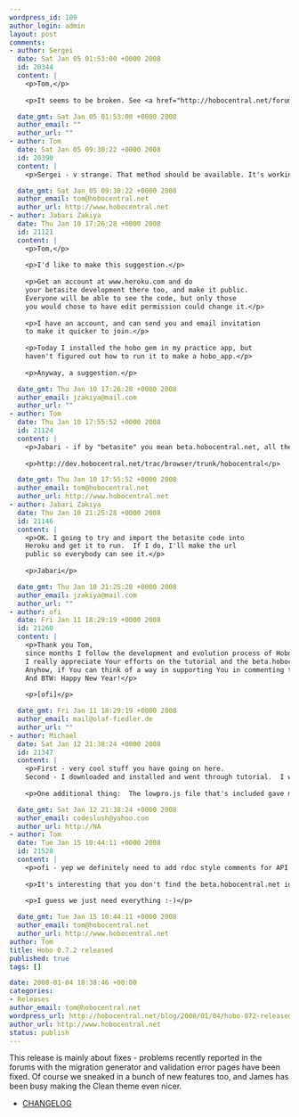 ```yaml
--- 
wordpress_id: 189
author_login: admin
layout: post
comments: 
- author: Sergei
  date: Sat Jan 05 01:53:00 +0000 2008
  id: 20344
  content: |
    <p>Tom,</p>
    
    <p>It seems to be broken. See <a href="http://hobocentral.net/forum/viewtopic.php?t=3950" rel="nofollow">here</a></p>

  date_gmt: Sat Jan 05 01:53:00 +0000 2008
  author_email: ""
  author_url: ""
- author: Tom
  date: Sat Jan 05 09:30:22 +0000 2008
  id: 20390
  content: |
    <p>Sergei - v strange. That method should be available. It's working fine here. Let's continue in the forums.</p>

  date_gmt: Sat Jan 05 09:30:22 +0000 2008
  author_email: tom@hobocentral.net
  author_url: http://www.hobocentral.net
- author: Jabari Zakiya
  date: Thu Jan 10 17:26:28 +0000 2008
  id: 21121
  content: |
    <p>Tom,</p>
    
    <p>I'd like to make this suggestion.</p>
    
    <p>Get an account at www.heroku.com and do
    your betasite development there too, and make it public.
    Everyone will be able to see the code, but only those
    you would chose to have edit permission could change it.</p>
    
    <p>I have an account, and can send you and email invitation
    to make it quicker to join.</p>
    
    <p>Today I installed the hobo gem in my practice app, but 
    haven't figured out how to run it to make a hobo_app.</p>
    
    <p>Anyway, a suggestion.</p>

  date_gmt: Thu Jan 10 17:26:28 +0000 2008
  author_email: jzakiya@mail.com
  author_url: ""
- author: Tom
  date: Thu Jan 10 17:55:52 +0000 2008
  id: 21124
  content: |
    <p>Jabari - if by "betasite" you mean beta.hobocentral.net, all the code is available and can be found here: </p>
    
    <p>http://dev.hobocentral.net/trac/browser/trunk/hobocentral</p>

  date_gmt: Thu Jan 10 17:55:52 +0000 2008
  author_email: tom@hobocentral.net
  author_url: http://www.hobocentral.net
- author: Jabari Zakiya
  date: Thu Jan 10 21:25:28 +0000 2008
  id: 21146
  content: |
    <p>OK. I going to try and import the betasite code into
    Heroku and get it to run.  If I do, I'll make the url
    public so everybody can see it.</p>
    
    <p>Jabari</p>

  date_gmt: Thu Jan 10 21:25:28 +0000 2008
  author_email: jzakiya@mail.com
  author_url: ""
- author: ofi
  date: Fri Jan 11 18:29:19 +0000 2008
  id: 21260
  content: |
    <p>Thank you Tom,
    since months I follow the development and evolution process of Hobo, and since the clean-up of DRYML I am totally convinced by and sold on the concepts of Hobo. Nevertheless as I found myself yesterday writing a tag before figuring out the view tag has its own format attribute, I - as many others - wished to have more docs at hand, although I spent several hours skimming through the Changelog and the sources. Instead of just complaining I'd like to make a proposal: What about getting back to basics and commenting the code for letting good old rdoc doing the rest (at least for he ruby code)? Some comments in the taglib files and another README comprising a short overview in focusing on where to find what, and I assume most of us standard rails nerds will be satisfied at first. These comments could grow version by version as You  (and hopefully others) code along. The drawback on this approach is, that writing the comments is hardly (if at all) delegable due to synchronicity reasons.
    I really appreciate Your efforts on the tutorial and the beta.hobocentral.net; the latter may clarify the demo application but IMHO does not help hobo users to get new things done, on the other hand taking some of Your precious time.
    Anyhow, if You can think of a way in supporting You in commenting the code, please let me know.
    And BTW: Happy New Year!</p>
    
    <p>[ofi]</p>

  date_gmt: Fri Jan 11 18:29:19 +0000 2008
  author_email: mail@olaf-fiedler.de
  author_url: ""
- author: Michael
  date: Sat Jan 12 21:38:24 +0000 2008
  id: 21347
  content: |
    <p>First - very cool stuff you have going on here.
    Second - I downloaded and installed and went through tutorial.  I was beating my head against the wall (not really) because I couldnt' get the Log In / Sign Up stuff in the project like you had on the tutorial.  After many different attempts at various stuff, I finally loaded the darn thing in FF and there it was!  :-)  I use IE as my default browser.  Low and Behold...it is there, you just can't tell because it's all white, like the text.  LOL...just thought I would let you know in case anyone else gets to experience this fun.</p>
    
    <p>One additional thing:  The lowpro.js file that's included gave me script errors on IE from the very first page.  I downloaded a slightly newer version from lowpro's website and the errors went away.</p>

  date_gmt: Sat Jan 12 21:38:24 +0000 2008
  author_email: codeslush@yahoo.com
  author_url: http://NA
- author: Tom
  date: Tue Jan 15 10:44:11 +0000 2008
  id: 21528
  content: |
    <p>ofi - yep we definitely need to add rdoc style comments for API documentation. We also want to add some kind of syntax to DRYML so that tags can have comments in the source code which can be extracted.</p>
    
    <p>It's interesting that you don't find the beta.hobocentral.net idea to be as important - most people seem to be crying out for examples more than anything else.</p>
    
    <p>I guess we just need everything :-)</p>

  date_gmt: Tue Jan 15 10:44:11 +0000 2008
  author_email: tom@hobocentral.net
  author_url: http://www.hobocentral.net
author: Tom
title: Hobo 0.7.2 released
published: true
tags: []

date: 2008-01-04 18:38:46 +00:00
categories: 
- Releases
author_email: tom@hobocentral.net
wordpress_url: http://hobocentral.net/blog/2008/01/04/hobo-072-released/
author_url: http://www.hobocentral.net
status: publish
---
```

This release is mainly about fixes - problems recently reported in the forums with the migration generator and validation error pages have been fixed. Of course we sneaked in a bunch of new features too, and James has been busy making the Clean theme even nicer.

 * [CHANGELOG](/gems/CHANGES.txt)
